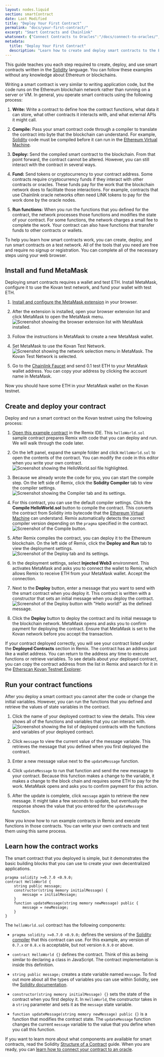 ```yaml
---
layout: nodes.liquid
section: smartContract
date: Last Modified
title: "Deploy Your First Contract"
permalink: "docs/your-first-contract/"
excerpt: "Smart Contracts and Chainlink"
whatsnext: {"Connect Contracts to Oracles":"/docs/connect-to-oracles/", "Obtain Random Numbers for a Contract":"/docs/get-a-random-number/", "Call Public APIs from a Contract":"/docs/using-any-api/"}
metadata:
  title: "Deploy Your First Contract"
  description: "Learn how to create and deploy smart contracts to the Ethereum blockchain."
---
```


This guide teaches you each step required to create, deploy, and use smart contracts written in the [Solidity](https://soliditylang.org) language. You can follow these examples without any knowledge about Ethereum or blockchains.

Writing a smart contract is very similar to writing application code, but the code runs on the Ethereum blockchain network rather than running on a server or VM. In general, you operate smart contracts using the following process:

1. **Write:** Write a contract to define how the contract functions, what data it can store, what other contracts it interacts with, and what external APIs it might call.

1. **Compile:** Pass your smart contract code through a compiler to translate the contract into byte that the blockchain can understand. For example, [Solidity](https://soliditylang.org) code must be compiled before it can run in the [Ethereum Virtual Machine](https://ethereum.org/en/developers/docs/evm/).

1. **Deploy:** Send the compiled smart contract to the blockchain. From that point forward, the contract cannot be altered. However, you can still interact with the contract in several ways.

1. **Fund:** Send tokens or cryptocurrency to your contract address. Some contracts require cryptocurrency funds if they interact with other contracts or oracles. These funds pay for the work that the blockchain network does to facilitate those interactions. For example, contracts that use Chainlink oracle networks often need LINK tokens to pay for the work done by the oracle nodes.

1. **Run functions:** When you run the functions that you defined for the contract, the network processes those functions and modifies the state of your contract. For some functions, the network charges a small fee to complete the work. Your contract can also have functions that transfer funds to other contracts or wallets.

To help you learn how smart contracts work, you can create, deploy, and run smart contracts on a test network. All of the tools that you need are free and require no signup or registration. You can complete all of the necessary steps using your web browser.

## Install and fund MetaMask

Deploying smart contracts requires a wallet and test ETH. Install MetaMask, configure it to use the Kovan test network, and fund your wallet with test ETH.

1. [Install and configure the MetaMask extension](https://metamask.io/download) in your browser.

1. After the extension is installed, open your browser extension list and click MetaMask to open the MetaMask menu.
    ![Screenshot showing the browser extension list with MetaMask installed.](/files/openMetaMask.png)

1. Follow the instructions in MetaMask to create a new MetaMask wallet.

1. Set MetaMask to use the Kovan Test Network.
    ![Screenshot showing the network selection menu in MetaMask. The Kovan Test Network is selected.](/files/selectKovan.png)

1. Go to the [Chainlink Faucet](https://linkfaucet.protofire.io/kovan) and send 0.1 test ETH to your MetaMask wallet address. You can copy your address by clicking the account name in MetaMask.

Now you should have some ETH in your MetaMask wallet on the Kovan testnet.

## Create and deploy your contract

Deploy and run a smart contract on the Kovan testnet using the following process:

1. [Open this example contract](https://remix.ethereum.org/#gist=762a9bc18c31109f61790c4e6c2da6e9) in the Remix IDE. This `helloWorld.sol` sample contract prepares Remix with code that you can deploy and run. We will walk through the code later.

1. On the left panel, expand the sample folder and click `HelloWorld.sol` to open the contents of the contract. You can modify the code in this editor when you write your own contract.
    ![Screenshot showing the HelloWorld.sol file highlighted.](/files/selectHelloWorld.png)

1. Because we already wrote the code for you, you can start the compile step. On the left side of Remix, click the **Solidity Compiler** tab to view the compiler settings.
    ![Screenshot showing the Compiler tab and its settings.](/files/selectSolidityCompiler.png)

1. For this contract, you can use the default compiler settings. Click the **Compile HelloWorld.sol** button to compile the contract. This converts the contract from Solidity into bytecode that the [Ethereum Virtual Machine](https://ethereum.org/en/developers/docs/evm/) can understand. Remix automatically detects the correct compiler version depending on the `pragma` specified in the contract.
    ![Screenshot of the Compile button.](/files/compileHelloWorld.png)

1. After Remix compiles the contract, you can deploy it to the Ethereum blockchain. On the left side of Remix, click the **Deploy and Run** tab to view the deployment settings.
    ![Screenshot of the Deploy tab and its settings.](/files/selectSolidityCompiler.png)

1. In the deployment settings, select **Injected Web3** environment. This activates MetaMask and asks you to connect the wallet to Remix, which allows Remix to receive ETH from your MetaMask wallet. Accept the connection.

1. Next to the **Deploy** button, enter a message that you want to send with the smart contract when you deploy it. This contract is written with a constructor that sets an initial message when you deploy the contract.
    ![Screenshot of the Deploy button with "Hello world!" as the defined message.](/files/deployHelloWorld.png)

1. Click the **Deploy** button to deploy the contract and its initial message to the blockchain network. MetaMask opens and asks you to confirm payment for deploying the contract. Ensure that MetaMask is set to the Kovan network before you accept the transaction.

If your contract deployed correctly, you will see your contract listed under the **Deployed Contracts** section in Remix. The contract has an address just like a wallet address. You can return to the address any time to execute functions or retrieve variables. To see details about your deployed contract, you can copy the contract address from the list in Remix and search for it in the [Etherscan Kovan Testnet Explorer](https://kovan.etherscan.io/).

## Run your contract functions

After you deploy a smart contract you cannot alter the code or change the initial variables. However, you can run the functions that you defined and retrieve the values of state variables in the contract.

1. Click the name of your deployed contract to view the details. This view shows all of the functions and variables that you can interact with.
    ![Screenshot showing the list of deployed contracts with the functions and variables of your deployed contract.](/files/deployedContracts.png)

1. Click `message` to view the current value of the message variable. This retrieves the message that you defined when you first deployed the contract.

1. Enter a new message value next to the `updateMessage` function.

1. Click `updateMessage` to run that function and send the new message to your contract. Because this function makes a change to the variable, it makes a change to the block chain and requires some ETH to pay for the work. MetaMask opens and asks you to confirm payment for this action.

1. After the update is complete, click `message` again to retrieve the new message. It might take a few seconds to update, but eventually the response shows the value that you entered for the `updateMessage` function.

Now you know how to run example contracts in Remix and execute functions in those contracts. You can write your own contracts and test them using this same process.

## Learn how the contract works

The smart contract that you deployed is simple, but it demonstrates the basic building blocks that you can use to create your own decentralized applications.

```solidity
pragma solidity >=0.7.0 <0.9.0;
contract HelloWorld {
    string public message;
    constructor(string memory initialMessage) {
        message = initialMessage;
    }
    function updateMessage(string memory newMessage) public {
        message = newMessage;
    }
}
```
The `helloWorld.sol` contract has the following components:

+ `pragma solidity >=0.7.0 <0.9.0;` defines the versions of the [Solidity compiler](https://docs.soliditylang.org/en/latest/installing-solidity.html) that this contract can use. For this example, any version of `0.7.x` or `0.8.x` is acceptable, but not version `0.9.0` or above.

+ `contract HelloWorld {}` defines the contract. Think of this as being similar to declaring a class in JavaScript. The contract implementation is inside this definition.

+ `string public message;` creates a state variable named `message`. To find out more about all the types of variables you can use within Solidity, see the [Solidity documentation](https://docs.soliditylang.org/en/latest/).

+ `constructor(string memory initialMessage) {}` sets the state of the contract when you first deploy it. In `HelloWorld`, the constructor takes in a `string` parameter and sets it as the `message` state variable.

+ `function updateMessage(string memory newMessage) public {}` is a function that modifies the contract state. The `updateMessage` function changes the current `message` variable to the value that you define when you call this function.

If you want to learn more about what components are available for smart contracts, read the Solidity [Structure of a Contract](https://docs.soliditylang.org/en/latest/structure-of-a-contract.html) guide. When you are ready, you can [learn how to connect your contract to an oracle](../connect-to-oracles/).
